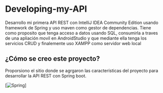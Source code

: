 # Developing-my-API
Desarrollo mi primera API REST con IntelliJ IDEA Community Edition usando framework de Spring y uso maven como gestor de dependencias. Tiene como proposito que tenga acceso a datos usando SQL, consumirla a traves de una apliación movil en AndroidStudio y que mediante ella tenga los servicios CRUD y finalemente uso XAMPP como servidor web local

## ¿Cómo se creo este proyecto?
Proporsiono el sitio donde se agrgaron las características del proyecto para desarrollar la API REST con Spring boot.

[![Spring](https://start.spring.io/)]